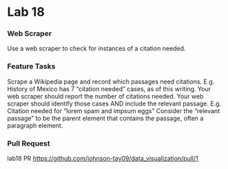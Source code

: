 # Lab 18

### Web Scraper
Use a web scraper to check for instances of a citation needed.

### Feature Tasks
Scrape a Wikipedia page and record which passages need citations.
E.g. History of Mexico has 7 “citation needed” cases, as of this writing.
Your web scraper should report the number of citations needed.
Your web scraper should identify those cases AND include the relevant passage.
E.g. Citation needed for “lorem spam and impsum eggs”
Consider the “relevant passage” to be the parent element that contains the passage, often a paragraph element.

### Pull Request
lab18 PR https://github.com/johnson-tay09/data_visualization/pull/1

